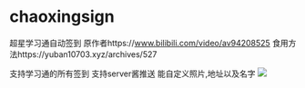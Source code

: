 # chaoxingsign
超星学习通自动签到
原作者https://www.bilibili.com/video/av94208525 食用方法https://yuban10703.xyz/archives/527

支持学习通的所有签到
支持server酱推送
能自定义照片,地址以及名字
<img src="https://cdn.jsdelivr.net/gh/yuban10703/BlogImgdata/img/20200325023103.png"/>
